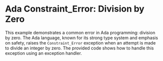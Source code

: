 # Ada Constraint_Error: Division by Zero

This example demonstrates a common error in Ada programming: division by zero.  The Ada language, known for its strong type system and emphasis on safety, raises the `Constraint_Error` exception when an attempt is made to divide an integer by zero.  The provided code shows how to handle this exception using an exception handler.